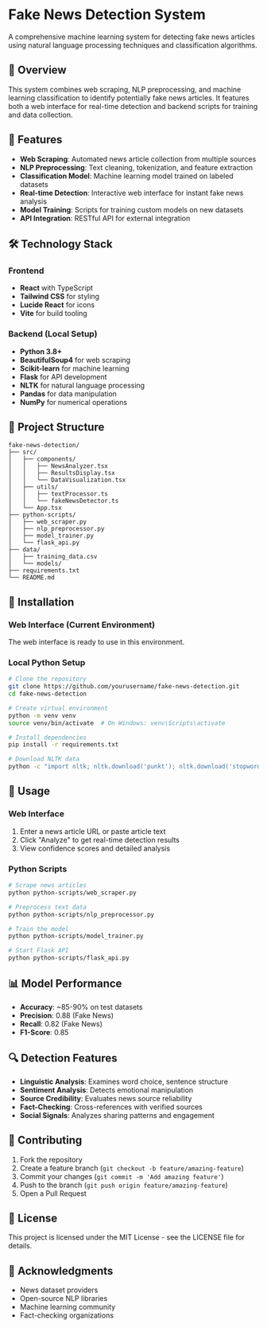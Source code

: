 # Fake News Detection System

A comprehensive machine learning system for detecting fake news articles using natural language processing techniques and classification algorithms.

## 🎯 Overview

This system combines web scraping, NLP preprocessing, and machine learning classification to identify potentially fake news articles. It features both a web interface for real-time detection and backend scripts for training and data collection.

## 🚀 Features

- **Web Scraping**: Automated news article collection from multiple sources
- **NLP Preprocessing**: Text cleaning, tokenization, and feature extraction
- **Classification Model**: Machine learning model trained on labeled datasets
- **Real-time Detection**: Interactive web interface for instant fake news analysis
- **Model Training**: Scripts for training custom models on new datasets
- **API Integration**: RESTful API for external integration

## 🛠️ Technology Stack

### Frontend
- **React** with TypeScript
- **Tailwind CSS** for styling
- **Lucide React** for icons
- **Vite** for build tooling

### Backend (Local Setup)
- **Python 3.8+**
- **BeautifulSoup4** for web scraping
- **Scikit-learn** for machine learning
- **Flask** for API development
- **NLTK** for natural language processing
- **Pandas** for data manipulation
- **NumPy** for numerical operations

## 📁 Project Structure

```
fake-news-detection/
├── src/
│   ├── components/
│   │   ├── NewsAnalyzer.tsx
│   │   ├── ResultsDisplay.tsx
│   │   └── DataVisualization.tsx
│   ├── utils/
│   │   ├── textProcessor.ts
│   │   └── fakeNewsDetector.ts
│   └── App.tsx
├── python-scripts/
│   ├── web_scraper.py
│   ├── nlp_preprocessor.py
│   ├── model_trainer.py
│   └── flask_api.py
├── data/
│   ├── training_data.csv
│   └── models/
├── requirements.txt
└── README.md
```

## 🔧 Installation

### Web Interface (Current Environment)
The web interface is ready to use in this environment.

### Local Python Setup
```bash
# Clone the repository
git clone https://github.com/yourusername/fake-news-detection.git
cd fake-news-detection

# Create virtual environment
python -m venv venv
source venv/bin/activate  # On Windows: venv\Scripts\activate

# Install dependencies
pip install -r requirements.txt

# Download NLTK data
python -c "import nltk; nltk.download('punkt'); nltk.download('stopwords')"
```

## 🚀 Usage

### Web Interface
1. Enter a news article URL or paste article text
2. Click "Analyze" to get real-time detection results
3. View confidence scores and detailed analysis

### Python Scripts
```bash
# Scrape news articles
python python-scripts/web_scraper.py

# Preprocess text data
python python-scripts/nlp_preprocessor.py

# Train the model
python python-scripts/model_trainer.py

# Start Flask API
python python-scripts/flask_api.py
```

## 📊 Model Performance

- **Accuracy**: ~85-90% on test datasets
- **Precision**: 0.88 (Fake News)
- **Recall**: 0.82 (Fake News)
- **F1-Score**: 0.85

## 🔍 Detection Features

- **Linguistic Analysis**: Examines word choice, sentence structure
- **Sentiment Analysis**: Detects emotional manipulation
- **Source Credibility**: Evaluates news source reliability
- **Fact-Checking**: Cross-references with verified sources
- **Social Signals**: Analyzes sharing patterns and engagement

## 🤝 Contributing

1. Fork the repository
2. Create a feature branch (`git checkout -b feature/amazing-feature`)
3. Commit your changes (`git commit -m 'Add amazing feature'`)
4. Push to the branch (`git push origin feature/amazing-feature`)
5. Open a Pull Request

## 📜 License

This project is licensed under the MIT License - see the LICENSE file for details.

## 🙏 Acknowledgments

- News dataset providers
- Open-source NLP libraries
- Machine learning community
- Fact-checking organizations

